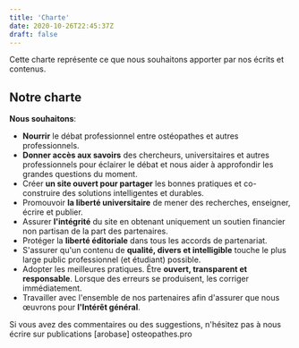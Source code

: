 ```yaml
---
title: 'Charte'
date: 2020-10-26T22:45:37Z
draft: false
---
```


Cette charte représente ce que nous souhaitons apporter par nos écrits et contenus.

<!--more-->

## Notre charte

**Nous souhaitons**:
 - **Nourrir** le débat professionnel entre ostéopathes et autres professionnels.
 - **Donner accès aux savoirs** des chercheurs, universitaires et autres
   professionnels pour éclairer le débat et nous aider à approfondir les
   grandes questions du moment.
 - Créer **un site ouvert pour partager** les bonnes pratiques et
   co-construire des solutions intelligentes et durables.
 - Promouvoir **la liberté universitaire** de mener des recherches, enseigner, écrire et publier.
 - Assurer **l'intégrité** du site en obtenant uniquement un soutien
   financier non partisan de la part des partenaires.
 - Protéger la **liberté éditoriale** dans tous les accords de partenariat.
 - S'assurer qu'un contenu de **qualité, divers et intelligible** touche le plus
   large public professionnel (et étudiant) possible.
 - Adopter les meilleures pratiques. Être **ouvert, transparent et responsable**.
   Lorsque des erreurs se produisent, les corriger immédiatement.
 - Travailler avec l'ensemble de nos partenaires afin d'assurer que
   nous œuvrons pour **l'Intérêt général**.

Si vous avez des commentaires ou des suggestions, n'hésitez pas à nous écrire
sur publications [arobase] osteopathes.pro
